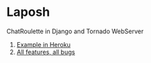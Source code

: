 Laposh
======

ChatRoulette in Django and Tornado WebServer

1. [Example in Heroku](http://laposh.herokuapp.com/)
2. [All features, all bugs](http://blog.misalabs.com/laposh-conectando-gente-y-liberacion/)
